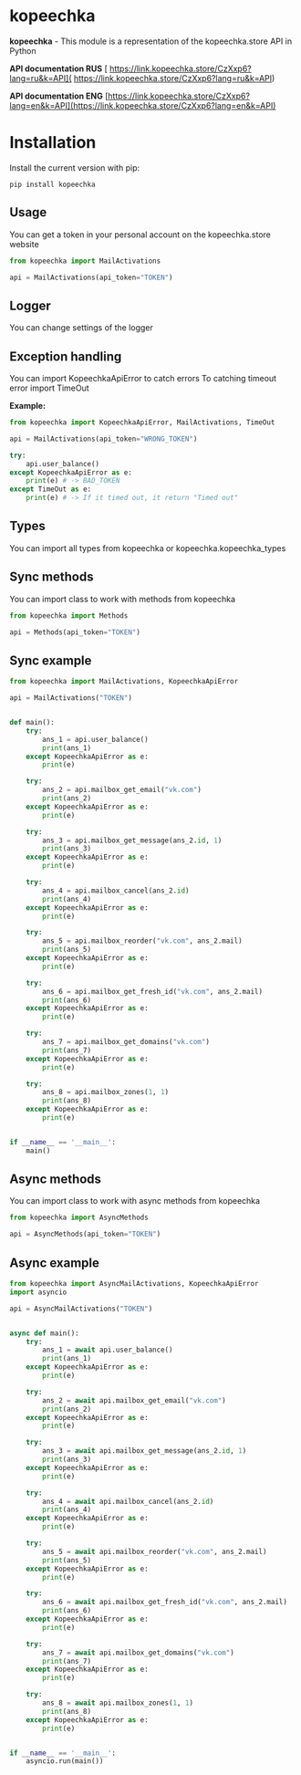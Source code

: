 # kopeechka

**kopeechka** - This module is a representation of the kopeechka.store API in Python

**API documentation RUS** [ https://link.kopeechka.store/CzXxp6?lang=ru&k=API]( https://link.kopeechka.store/CzXxp6?lang=ru&k=API)

**API documentation ENG** [https://link.kopeechka.store/CzXxp6?lang=en&k=API](https://link.kopeechka.store/CzXxp6?lang=en&k=API)

# Installation

Install the current version with pip:

```commandline
pip install kopeechka
```

## Usage

You can get a token in your personal account on the kopeechka.store website

```python
from kopeechka import MailActivations

api = MailActivations(api_token="TOKEN")
```

## Logger
You can change settings of the logger

## Exception handling

You can import KopeechkaApiError to catch errors
To catching timeout error import TimeOut

**Example:**
```python
from kopeechka import KopeechkaApiError, MailActivations, TimeOut

api = MailActivations(api_token="WRONG_TOKEN")

try:
    api.user_balance()
except KopeechkaApiError as e:
    print(e) # -> BAD_TOKEN
except TimeOut as e:
    print(e) # -> If it timed out, it return "Timed out"
```
## Types

You can import all types from kopeechka or kopeechka.kopeechka_types

## Sync methods

You can import class to work with methods from kopeechka
```python
from kopeechka import Methods

api = Methods(api_token="TOKEN")
```

## Sync example

```python
from kopeechka import MailActivations, KopeechkaApiError

api = MailActivations("TOKEN")


def main():
    try:
        ans_1 = api.user_balance()
        print(ans_1)
    except KopeechkaApiError as e:
        print(e)

    try:
        ans_2 = api.mailbox_get_email("vk.com")
        print(ans_2)
    except KopeechkaApiError as e:
        print(e)

    try:
        ans_3 = api.mailbox_get_message(ans_2.id, 1)
        print(ans_3)
    except KopeechkaApiError as e:
        print(e)

    try:
        ans_4 = api.mailbox_cancel(ans_2.id)
        print(ans_4)
    except KopeechkaApiError as e:
        print(e)

    try:
        ans_5 = api.mailbox_reorder("vk.com", ans_2.mail)
        print(ans_5)
    except KopeechkaApiError as e:
        print(e)

    try:
        ans_6 = api.mailbox_get_fresh_id("vk.com", ans_2.mail)
        print(ans_6)
    except KopeechkaApiError as e:
        print(e)

    try:
        ans_7 = api.mailbox_get_domains("vk.com")
        print(ans_7)
    except KopeechkaApiError as e:
        print(e)

    try:
        ans_8 = api.mailbox_zones(1, 1)
        print(ans_8)
    except KopeechkaApiError as e:
        print(e)


if __name__ == '__main__':
    main()

```

## Async methods

You can import class to work with async methods from kopeechka
```python
from kopeechka import AsyncMethods

api = AsyncMethods(api_token="TOKEN")
```
## Async example

```python
from kopeechka import AsyncMailActivations, KopeechkaApiError
import asyncio

api = AsyncMailActivations("TOKEN")


async def main():
    try:
        ans_1 = await api.user_balance()
        print(ans_1)
    except KopeechkaApiError as e:
        print(e)

    try:
        ans_2 = await api.mailbox_get_email("vk.com")
        print(ans_2)
    except KopeechkaApiError as e:
        print(e)

    try:
        ans_3 = await api.mailbox_get_message(ans_2.id, 1)
        print(ans_3)
    except KopeechkaApiError as e:
        print(e)

    try:
        ans_4 = await api.mailbox_cancel(ans_2.id)
        print(ans_4)
    except KopeechkaApiError as e:
        print(e)

    try:
        ans_5 = await api.mailbox_reorder("vk.com", ans_2.mail)
        print(ans_5)
    except KopeechkaApiError as e:
        print(e)

    try:
        ans_6 = await api.mailbox_get_fresh_id("vk.com", ans_2.mail)
        print(ans_6)
    except KopeechkaApiError as e:
        print(e)

    try:
        ans_7 = await api.mailbox_get_domains("vk.com")
        print(ans_7)
    except KopeechkaApiError as e:
        print(e)

    try:
        ans_8 = await api.mailbox_zones(1, 1)
        print(ans_8)
    except KopeechkaApiError as e:
        print(e)


if __name__ == '__main__':
    asyncio.run(main())

```